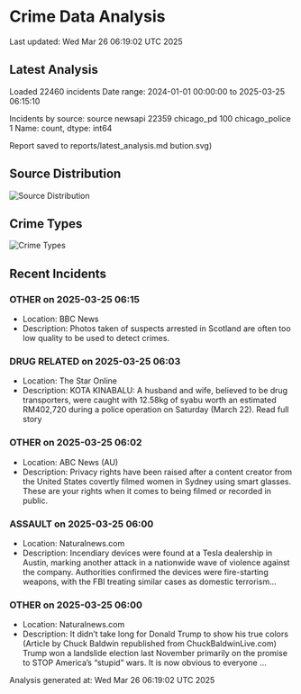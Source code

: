 # Crime Data Analysis
Last updated: Wed Mar 26 06:19:02 UTC 2025

## Latest Analysis

Loaded 22460 incidents
Date range: 2024-01-01 00:00:00 to 2025-03-25 06:15:10

Incidents by source:
source
newsapi           22359
chicago_pd          100
chicago_police        1
Name: count, dtype: int64

Report saved to reports/latest_analysis.md
bution.svg)

## Source Distribution
![Source Distribution](images/source_distribution.svg)

## Crime Types
![Crime Types](images/crime_types.svg)

## Recent Incidents

### OTHER on 2025-03-25 06:15
- Location: BBC News
- Description: Photos taken of suspects arrested in Scotland are often too low quality to be used to detect crimes.


### DRUG RELATED on 2025-03-25 06:03
- Location: The Star Online
- Description: KOTA KINABALU: A husband and wife, believed to be drug transporters, were caught with 12.58kg of syabu worth an estimated RM402,720 during a police operation on Saturday (March 22). Read full story


### OTHER on 2025-03-25 06:02
- Location: ABC News (AU)
- Description: Privacy rights have been raised after a content creator from the United States covertly filmed women in Sydney using smart glasses. These are your rights when it comes to being filmed or recorded in public.


### ASSAULT on 2025-03-25 06:00
- Location: Naturalnews.com
- Description: Incendiary devices were found at a Tesla dealership in Austin, marking another attack in a nationwide wave of violence against the company. Authorities confirmed the devices were fire-starting weapons, with the FBI treating similar cases as domestic terrorism…


### OTHER on 2025-03-25 06:00
- Location: Naturalnews.com
- Description: It didn’t take long for Donald Trump to show his true colors (Article by Chuck Baldwin republished from ChuckBaldwinLive.com) Trump won a landslide election last November primarily on the promise to STOP America’s “stupid” wars. It is now obvious to everyone …

Analysis generated at: Wed Mar 26 06:19:02 UTC 2025
